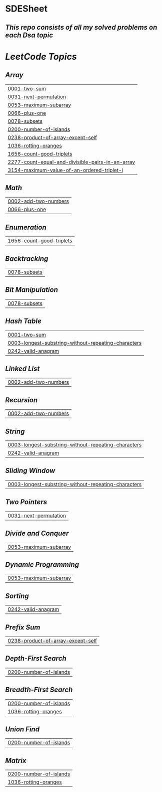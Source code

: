 # SDESheet 
##  <i>This repo consists of all my solved problems on each Dsa topic<i>

<!---LeetCode Topics Start-->
# LeetCode Topics
## Array
|  |
| ------- |
| [0001-two-sum](https://github.com/tago893/SDE_Prep/tree/master/0001-two-sum) |
| [0031-next-permutation](https://github.com/tago893/SDE_Prep/tree/master/0031-next-permutation) |
| [0053-maximum-subarray](https://github.com/tago893/SDE_Prep/tree/master/0053-maximum-subarray) |
| [0066-plus-one](https://github.com/tago893/SDE_Prep/tree/master/0066-plus-one) |
| [0078-subsets](https://github.com/tago893/SDE_Prep/tree/master/0078-subsets) |
| [0200-number-of-islands](https://github.com/tago893/SDE_Prep/tree/master/0200-number-of-islands) |
| [0238-product-of-array-except-self](https://github.com/tago893/SDE_Prep/tree/master/0238-product-of-array-except-self) |
| [1036-rotting-oranges](https://github.com/tago893/SDE_Prep/tree/master/1036-rotting-oranges) |
| [1656-count-good-triplets](https://github.com/tago893/SDE_Prep/tree/master/1656-count-good-triplets) |
| [2277-count-equal-and-divisible-pairs-in-an-array](https://github.com/tago893/SDE_Prep/tree/master/2277-count-equal-and-divisible-pairs-in-an-array) |
| [3154-maximum-value-of-an-ordered-triplet-i](https://github.com/tago893/SDE_Prep/tree/master/3154-maximum-value-of-an-ordered-triplet-i) |
## Math
|  |
| ------- |
| [0002-add-two-numbers](https://github.com/tago893/SDE_Prep/tree/master/0002-add-two-numbers) |
| [0066-plus-one](https://github.com/tago893/SDE_Prep/tree/master/0066-plus-one) |
## Enumeration
|  |
| ------- |
| [1656-count-good-triplets](https://github.com/tago893/SDE_Prep/tree/master/1656-count-good-triplets) |
## Backtracking
|  |
| ------- |
| [0078-subsets](https://github.com/tago893/SDE_Prep/tree/master/0078-subsets) |
## Bit Manipulation
|  |
| ------- |
| [0078-subsets](https://github.com/tago893/SDE_Prep/tree/master/0078-subsets) |
## Hash Table
|  |
| ------- |
| [0001-two-sum](https://github.com/tago893/SDE_Prep/tree/master/0001-two-sum) |
| [0003-longest-substring-without-repeating-characters](https://github.com/tago893/SDE_Prep/tree/master/0003-longest-substring-without-repeating-characters) |
| [0242-valid-anagram](https://github.com/tago893/SDE_Prep/tree/master/0242-valid-anagram) |
## Linked List
|  |
| ------- |
| [0002-add-two-numbers](https://github.com/tago893/SDE_Prep/tree/master/0002-add-two-numbers) |
## Recursion
|  |
| ------- |
| [0002-add-two-numbers](https://github.com/tago893/SDE_Prep/tree/master/0002-add-two-numbers) |
## String
|  |
| ------- |
| [0003-longest-substring-without-repeating-characters](https://github.com/tago893/SDE_Prep/tree/master/0003-longest-substring-without-repeating-characters) |
| [0242-valid-anagram](https://github.com/tago893/SDE_Prep/tree/master/0242-valid-anagram) |
## Sliding Window
|  |
| ------- |
| [0003-longest-substring-without-repeating-characters](https://github.com/tago893/SDE_Prep/tree/master/0003-longest-substring-without-repeating-characters) |
## Two Pointers
|  |
| ------- |
| [0031-next-permutation](https://github.com/tago893/SDE_Prep/tree/master/0031-next-permutation) |
## Divide and Conquer
|  |
| ------- |
| [0053-maximum-subarray](https://github.com/tago893/SDE_Prep/tree/master/0053-maximum-subarray) |
## Dynamic Programming
|  |
| ------- |
| [0053-maximum-subarray](https://github.com/tago893/SDE_Prep/tree/master/0053-maximum-subarray) |
## Sorting
|  |
| ------- |
| [0242-valid-anagram](https://github.com/tago893/SDE_Prep/tree/master/0242-valid-anagram) |
## Prefix Sum
|  |
| ------- |
| [0238-product-of-array-except-self](https://github.com/tago893/SDE_Prep/tree/master/0238-product-of-array-except-self) |
## Depth-First Search
|  |
| ------- |
| [0200-number-of-islands](https://github.com/tago893/SDE_Prep/tree/master/0200-number-of-islands) |
## Breadth-First Search
|  |
| ------- |
| [0200-number-of-islands](https://github.com/tago893/SDE_Prep/tree/master/0200-number-of-islands) |
| [1036-rotting-oranges](https://github.com/tago893/SDE_Prep/tree/master/1036-rotting-oranges) |
## Union Find
|  |
| ------- |
| [0200-number-of-islands](https://github.com/tago893/SDE_Prep/tree/master/0200-number-of-islands) |
## Matrix
|  |
| ------- |
| [0200-number-of-islands](https://github.com/tago893/SDE_Prep/tree/master/0200-number-of-islands) |
| [1036-rotting-oranges](https://github.com/tago893/SDE_Prep/tree/master/1036-rotting-oranges) |
<!---LeetCode Topics End-->